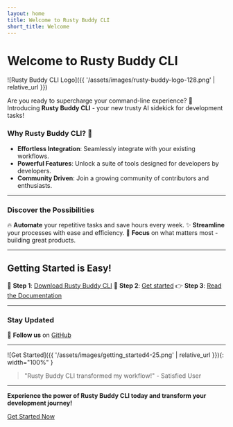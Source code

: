 ```yaml
---
layout: home
title: Welcome to Rusty Buddy CLI
short_title: Welcome
---
```


# Welcome to Rusty Buddy CLI

![Rusty Buddy CLI Logo]({{ '/assets/images/rusty-buddy-logo-128.png' | relative_url }})

Are you ready to supercharge your command-line experience? 🌟 Introducing **Rusty Buddy CLI** - your new trusty AI sidekick for development tasks!

### Why Rusty Buddy CLI? 🚀

- **Effortless Integration**: Seamlessly integrate with your existing workflows.
- **Powerful Features**: Unlock a suite of tools designed for developers by developers.
- **Community Driven**: Join a growing community of contributors and enthusiasts.

---

### Discover the Possibilities

🔥 **Automate** your repetitive tasks and save hours every week.
✨ **Streamline** your processes with ease and efficiency.
🎯 **Focus** on what matters most - building great products.

---

## Getting Started is Easy!

🙌 **Step 1**: [Download Rusty Buddy CLI](download) <!-- Link to your download page -->
🤝 **Step 2**: [Get started](getting-started)
👉 **Step 3**: [Read the Documentation](https://github.com/hg8496/rusty-buddy) <!-- Link to your documentation -->

---

### Stay Updated

<!-- 📫 **Subscribe** to our newsletter for the latest updates and releases. -->
📱 **Follow us** on [GitHub](https://github.com/hg8496/rusty-buddy)

---

![Get Started]({{ '/assets/images/getting_started4-25.png' | relative_url }}){: width="100%" } <!-- Add a compelling image or graphic -->

> "Rusty Buddy CLI transformed my workflow!" - Satisfied User

---

**Experience the power of Rusty Buddy CLI today and transform your development journey!**

[Get Started Now](/geting_started.markdown) <!-- Encourage immediate action -->